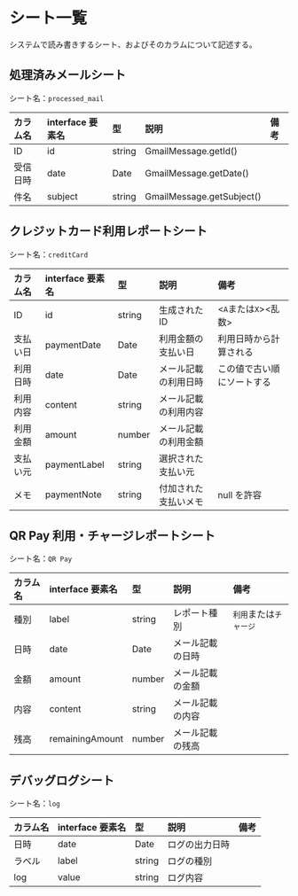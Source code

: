 # シート一覧

システムで読み書きするシート、およびそのカラムについて記述する。

## 処理済みメールシート

シート名：`processed_mail`

| カラム名 | interface 要素名 | 型     | 説明                      | 備考 |
| :------- | :--------------- | :----- | :------------------------ | :--- |
| ID       | id               | string | GmailMessage.getId()      |      |
| 受信日時 | date             | Date   | GmailMessage.getDate()    |      |
| 件名     | subject          | string | GmailMessage.getSubject() |      |

## クレジットカード利用レポートシート

シート名：`creditCard`

| カラム名 | interface 要素名 | 型     | 説明                 | 備考                       |
| :------- | :--------------- | :----- | :------------------- | :------------------------- |
| ID       | id               | string | 生成された ID        | <`A`または`X`><乱数>       |
| 支払い日 | paymentDate      | Date   | 利用金額の支払い日   | 利用日時から計算される     |
| 利用日時 | date             | Date   | メール記載の利用日時 | この値で古い順にソートする |
| 利用内容 | content          | string | メール記載の利用内容 |                            |
| 利用金額 | amount           | number | メール記載の利用金額 |                            |
| 支払い元 | paymentLabel     | string | 選択された支払い元   |                            |
| メモ     | paymentNote      | string | 付加された支払いメモ | null を許容                |

## QR Pay 利用・チャージレポートシート

シート名：`QR Pay`

| カラム名 | interface 要素名 | 型     | 説明             | 備考                   |
| :------- | :--------------- | :----- | :--------------- | :--------------------- |
| 種別     | label            | string | レポート種別     | `利用`または`チャージ` |
| 日時     | date             | Date   | メール記載の日時 |                        |
| 金額     | amount           | number | メール記載の金額 |                        |
| 内容     | content          | string | メール記載の内容 |                        |
| 残高     | remainingAmount  | number | メール記載の残高 |                        |

## デバッグログシート

シート名：`log`

| カラム名 | interface 要素名 | 型     | 説明           | 備考 |
| :------- | :--------------- | :----- | :------------- | :--- |
| 日時     | date             | Date   | ログの出力日時 |      |
| ラベル   | label            | string | ログの種別     |      |
| log      | value            | string | ログ内容       |      |

